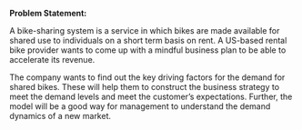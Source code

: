 **Problem Statement:**

A bike-sharing system is a service in which bikes are made available for shared use to individuals on a short term basis on rent. 
A US-based rental bike provider wants to come up with a mindful business plan to be able to accelerate its revenue.

The company wants to find out the key driving factors for the demand for shared bikes. 
These will help them to construct the business strategy to meet the demand levels and meet the customer’s expectations. Further, the model will be a good way for management to understand the demand dynamics of a new market.
